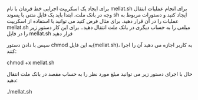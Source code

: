 
برای ایجاد یک اسکریپت اجرایی خط فرمان با نام mellat.sh برای انجام عملیات انتقال وجه در بانک ملت، ابتدا باید
یک فایل متنی با پسوند sh ایجاد کنید و دستورات مربوط به عملیات را در آن قرار دهید.
برای مثال فرض کنید می توانید با استفاده از اسکریپت mellat.sh مبلغی را به حساب دیگری در بانک ملت انتقال دهید..
برای این کار دستور زیر را در فایل mellat.sh قرار دهید


سپس با دادن دستور chmod به این فایل(mellat.sh)، به کاربر اجازه می دهید آن را اجرا کنند:

chmod +x mellat.sh


حال با اجرای دستور زیر می توانید مبلغ مورد نظر را به حساب مقصد در بانک ملت انتقال دهید:

./mellat.sh
